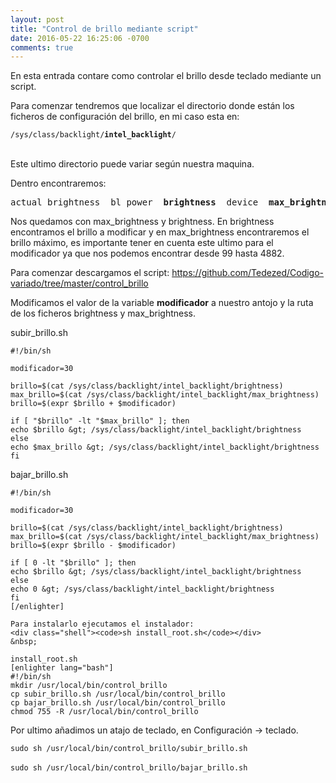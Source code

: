 ```yaml
---
layout: post
title: "Control de brillo mediante script"
date: 2016-05-22 16:25:06 -0700
comments: true
---
```


En esta entrada contare como controlar el brillo desde teclado mediante un script.

Para comenzar tendremos que localizar el directorio donde están los ficheros de configuración del brillo, en mi caso esta en:
<div class="shell"><code>/sys/class/backlight/<strong>intel_backlight</strong>/</code></div>
&nbsp;

Este ultimo directorio puede variar según nuestra maquina.

Dentro encontraremos:
<pre>actual_brightness  bl_power  <strong>brightness</strong>  device  <strong>max_brightness</strong>  power	subsystem  type  uevent</pre>
Nos quedamos con max_brightness y brightness. En brightness encontramos el brillo a modificar y en max_brightness encontraremos el brillo máximo, es importante tener en cuenta este ultimo para el modificador ya que nos podemos encontrar desde 99 hasta 4882.

Para comenzar descargamos el script: <a href="https://github.com/Tedezed/Codigo-variado/tree/master/control_brillo">https://github.com/Tedezed/Codigo-variado/tree/master/control_brillo</a>

Modificamos el valor de la variable <strong>modificador</strong> a nuestro antojo y la ruta de los ficheros brightness y max_brightness.

subir_brillo.sh
```
#!/bin/sh

modificador=30

brillo=$(cat /sys/class/backlight/intel_backlight/brightness)
max_brillo=$(cat /sys/class/backlight/intel_backlight/max_brightness)
brillo=$(expr $brillo + $modificador)

if [ "$brillo" -lt "$max_brillo" ]; then
echo $brillo &gt; /sys/class/backlight/intel_backlight/brightness
else
echo $max_brillo &gt; /sys/class/backlight/intel_backlight/brightness
fi
```

bajar_brillo.sh
```
#!/bin/sh

modificador=30

brillo=$(cat /sys/class/backlight/intel_backlight/brightness)
max_brillo=$(cat /sys/class/backlight/intel_backlight/max_brightness)
brillo=$(expr $brillo - $modificador)

if [ 0 -lt "$brillo" ]; then
echo $brillo &gt; /sys/class/backlight/intel_backlight/brightness
else
echo 0 &gt; /sys/class/backlight/intel_backlight/brightness
fi
[/enlighter]

Para instalarlo ejecutamos el instalador:
<div class="shell"><code>sh install_root.sh</code></div>
&nbsp;

install_root.sh
[enlighter lang="bash"]
#!/bin/sh
mkdir /usr/local/bin/control_brillo
cp subir_brillo.sh /usr/local/bin/control_brillo
cp bajar_brillo.sh /usr/local/bin/control_brillo
chmod 755 -R /usr/local/bin/control_brillo
```

Por ultimo añadimos un atajo de teclado, en Configuración -&gt; teclado.
<div class="shell"><code>sudo sh /usr/local/bin/control_brillo/subir_brillo.sh</code></div>
&nbsp;
<div class="shell"><code>sudo sh /usr/local/bin/control_brillo/bajar_brillo.sh</code></div>
&nbsp;
